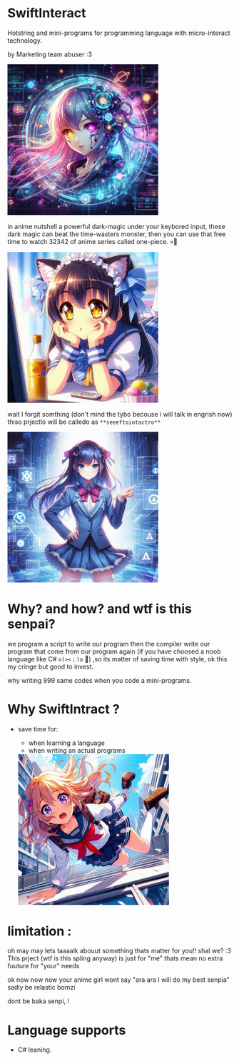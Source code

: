# SwiftInteract



Hotstring and mini-programs for programming language with micro-interact technology. 

by Marketing team abuser :3

<img src="./ReadmeAssists/README/Designer (18).png" alt="Designer (18)" style="zoom:33%;" />

in anime nutshell a powerful dark-magic under your keybored input, these dark magic can beat the time-wasters monster, then you can use that free time to watch 32342 of anime  series called one-piece. 💀🍷

<img src="./ReadmeAssists/README/OIG2.LHekB9uSzxCGAtCnU.jpeg" alt="anime school girl watching a TV show in AI theme" style="zoom:33%;" />



wait I forgit somthing (don't mind the tybo becouse i will talk in engrish now) thiso prjectlo will be calledo as `**seeeftointactro**`





<img src="./ReadmeAssists/README/Designer (19).png" alt="Designer (19)" style="zoom:33%;" />

# Why? and how? and wtf is this senpai?

we program a script to write our program then the compiler write our program that come from our program again (if you have choosed a noob language like C# `o(><；)o` 🌸) ,so its matter of saving time with style, ok this my cringe but good to invest.





why writing 999 same codes when you code a mini-programs.



# Why SwiftIntract ?

- save time for:
  - when learning a language
  - when writing an actual programs
  
  <img src="./ReadmeAssists/README/Designer (20).png" alt="Designer (20)" style="zoom:33%;" />

# limitation :



oh may may lets taaaalk abouut something thats matter for you!! shal we? :3
This prject (wtf is this spling anyway) is just for "me" thats mean no extra fuuture for "your" needs 

ok now now now your anime girl wont say "ara ara I will do my best senpia" sadly be relastic bomzi





dont be baka senpi, !

# Language supports

- C#
  	leaning.





